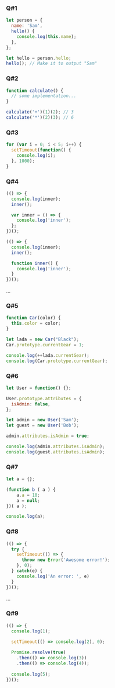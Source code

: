 ### Q#1
```javascript
let person = {
  name: 'Sam',
  hello() {
    console.log(this.name);
  },
};

let hello = person.hello;
hello(); // Make it to output "Sam"
```

### Q#2
```javascript
function calculate() {
  // some implementation...
}

calculate('+')(1)(2); // 3
calculate('*')(2)(3); // 6
```

### Q#3
```javascript
for (var i = 0; i < 5; i++) {
  setTimeout(function() {
    console.log(i);
  }, 1000);
}
```

### Q#4
```javascript
(() => {
  console.log(inner);
  inner();

  var inner = () => {
    console.log('inner');
  };
})();

(() => {
  console.log(inner);
  inner();

  function inner() {
    console.log('inner');
  }
})();
```

...

### Q#5
```javascript
function Car(color) {
  this.color = color;
}

let lada = new Car("Black");
Car.prototype.currentGear = 1;

console.log(++lada.currentGear);
console.log(Car.prototype.currentGear);
```

### Q#6
```javascript
let User = function() {};

User.prototype.attributes = {
  isAdmin: false,
};

let admin = new User('Sam');
let guest = new User('Bob');

admin.attributes.isAdmin = true;

console.log(admin.attributes.isAdmin);
console.log(guest.attributes.isAdmin);
```

### Q#7
```javascript
let a = {};

(function b ( a ) {
    a.a = 10;
    a = null;
})( a );

console.log(a);
```

### Q#8
```javascript
(() => {
  try {
    setTimeout(() => {
      throw new Error('Awesome error!');
    }, 0);
  } catch(e) {
    console.log('An error: ', e)
  }
})();
```

...

### Q#9
```javascript
(() => {
  console.log(1);
 
  setTimeout(() => console.log(2), 0);

  Promise.resolve(true)
    .then(() => console.log(3))
    .then(() => console.log(4));
 
  console.log(5);
})();
```
